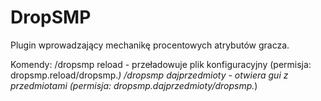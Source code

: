# DropSMP
Plugin wprowadzający mechanikę procentowych atrybutów gracza.


Komendy:
/dropsmp reload - przeładowuje plik konfiguracyjny (permisja: dropsmp.reload/dropsmp.*)
/dropsmp dajprzedmioty - otwiera gui z przedmiotami (permisja: dropsmp.dajprzedmioty/dropsmp.*)
